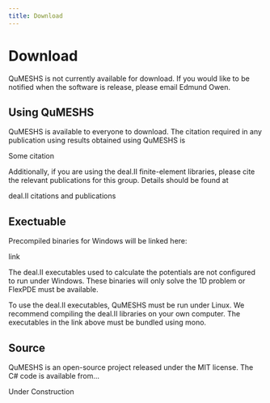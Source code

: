 ```yaml
---
title: Download
---
```


# Download

QuMESHS is not currently available for download.  If you would like to be notified 
when the software is release, please email Edmund Owen.

## Using QuMESHS

QuMESHS is available to everyone to download.  The citation required in any 
publication using results obtained using QuMESHS is

Some citation

Additionally, if you are using the deal.II finite-element libraries, please cite 
the relevant publications for this group.  Details should be found at

deal.II citations and publications

## Exectuable

Precompiled binaries for Windows will be linked here:

link

The deal.II executables used to calculate the potentials are not configured to run 
under Windows.  These binaries will only solve the 1D problem or FlexPDE must be 
available.

To use the deal.II executables, QuMESHS must be run under Linux.  We recommend 
compiling the deal.II libraries on your own computer.  The executables in the link 
above must be bundled using mono.

## Source

QuMESHS is an open-source project released under the MIT license.  The C# code is 
available from...

Under Construction